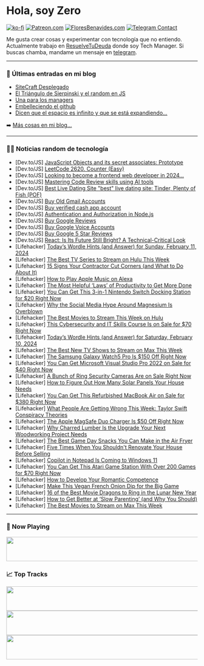 # Hola, soy Zero

[![ko-fi](https://ko-fi.com/img/githubbutton_sm.svg)](https://ko-fi.com/J3J4N0LUK)
[![Patreon.com](https://img.shields.io/endpoint.svg?url=https%3A%2F%2Fshieldsio-patreon.vercel.app%2Fapi%3Fusername%3Dzerodragon%26type%3Dpatrons&style=for-the-badge)](https://patreon.com/zerodragon)
[![FloresBenavides.com](https://img.shields.io/website?down_message=oops&label=MiBlog&style=for-the-badge&up_message=online&url=https%3A%2F%2Ffloresbenavides.com)](https://floresbenavides.com)
[![Telegram Contact](https://img.shields.io/badge/escr%C3%ADbeme-ZeroDragon-%2326A5E4?style=for-the-badge&logo=telegram)](https://t.me/zerodragon)

Me gusta crear cosas y experimentar con tecnología que no entiendo.
Actualmente trabajo en [ResuelveTuDeuda](http://github.com/resuelve) donde soy Tech Manager.
Si buscas chamba, mandame un mensaje en [telegram](https://t.me/zerodragon).

---

### 📕 Últimas entradas en mi blog
<!-- BLOG-POST-LIST:START -->
- [SiteCraft Desplegado](https://floresbenavides.com/sitecraft-desplegado/)
- [El Triángulo de Sierpinski y el random en JS](https://floresbenavides.com/el-triangulo-de-sierpinski-y-el-random-en-js/)
- [Una para los managers](https://floresbenavides.com/una-para-los-managers/)
- [Embelleciendo el github](https://floresbenavides.com/embelleciendo-el-github/)
- [Dicen que el espacio es infinito y que se está expandiendo…](https://floresbenavides.com/dicen-que-el-espacio-es-infinito-y-que-se-esta-expandiendo/)
<!-- BLOG-POST-LIST:END -->

➡️ [Más cosas en mi blog...](https://floresbenavides.com)

---

### 👨‍💻 Noticias random de tecnología
<!-- TECH-POSTS:START -->
- [Dev.to/JS] [JavaScript Objects and its secret associates: Prototype](https://dev.to/ms_74/javascript-objects-and-its-secret-associates-prototype-1ad1)
- [Dev.to/JS] [LeetCode 2620. Counter &lpar;Easy&rpar;](https://dev.to/yuridevat/leetcode-2620-counter-easy-5bm)
- [Dev.to/JS] [Looking to become a frontend web developer in 2024…](https://dev.to/andyhoskins87/looking-to-become-a-frontend-web-developer-in-2024-58c9)
- [Dev.to/JS] [Mastering Code Review skills using AI tools](https://dev.to/coderabbitai/mastering-code-review-skills-using-ai-tools-1pgc)
- [Dev.to/JS] [Best Live Dating Site &quot;best&quot; live dating site: Tinder, Plenty of Fish &lpar;POF&rpar;](https://dev.to/mayra445/best-live-dating-sitebest-live-dating-site-tinder-plenty-of-fish-pof-26l6)
- [Dev.to/JS] [Buy Old Gmail Accounts](https://dev.to/felixolsen48/buy-old-gmail-accounts-4mh0)
- [Dev.to/JS] [Buy verified cash app account](https://dev.to/felixolsen48/buy-verified-cash-app-account-56lm)
- [Dev.to/JS] [Authentication and Authorization in Node.js](https://dev.to/akuntal/authentication-and-authorization-in-nodejs-147l)
- [Dev.to/JS] [Buy Google Reviews](https://dev.to/felixolsen48/buy-google-reviews-46a3)
- [Dev.to/JS] [Buy Google Voice Accounts](https://dev.to/felixolsen48/buy-google-voice-accounts-13bb)
- [Dev.to/JS] [Buy Google 5 Star Reviews](https://dev.to/felixolsen48/buy-google-5-star-reviews-3eem)
- [Dev.to/JS] [React: Is Its Future Still Bright? A Technical-Critical Look](https://dev.to/ymir/react-is-its-future-still-bright-a-technical-critical-look-4gmf)
- [Lifehacker] [Today’s Wordle Hints &lpar;and Answer&rpar; for Sunday, February 11, 2024](https://lifehacker.com/entertainment/wordle-answer-today-february-11-2024)
- [Lifehacker] [The Best TV Series to Stream on Hulu This Week](https://lifehacker.com/entertainment/best-new-tv-shows-to-stream-on-hulu)
- [Lifehacker] [15 Signs Your Contractor Cut Corners &lpar;and What to Do About It&rpar;](https://lifehacker.com/home/signs-your-contractor-cut-corners-in-your-remodel)
- [Lifehacker] [How to Play Apple Music on Alexa](https://lifehacker.com/tech/how-to-play-apple-music-on-alexa)
- [Lifehacker] [The Most Helpful ‘Laws’ of Productivity to Get More Done](https://lifehacker.com/work/laws-of-productivity)
- [Lifehacker] [You Can Get This 3-in-1 Nintendo Switch Docking Station for $20 Right Now](https://lifehacker.com/nintendo-switch-docking-station-sale)
- [Lifehacker] [Why the Social Media Hype Around Magnesium Is Overblown](https://lifehacker.com/health/why-is-magnesium-so-popular-right-now)
- [Lifehacker] [The Best Movies to Stream This Week on Hulu](https://lifehacker.com/entertainment/best-movies-to-stream-this-week-on-hulu)
- [Lifehacker] [This Cybersecurity and IT Skills Course Is on Sale for $70 Right Now](https://lifehacker.com/cybersecurity-it-skills-course-sale)
- [Lifehacker] [Today’s Wordle Hints &lpar;and Answer&rpar; for Saturday, February 10, 2024](https://lifehacker.com/entertainment/wordle-answer-today-february-10-2024)
- [Lifehacker] [The Best New TV Shows to Stream on Max This Week](https://lifehacker.com/entertainment/best-new-tv-shows-streaming-on-max-this-week)
- [Lifehacker] [The Samsung Galaxy Watch5 Pro Is $150 Off Right Now](https://lifehacker.com/health/samsung-galaxy-watch5-pro-sale)
- [Lifehacker] [You Can Get Microsoft Visual Studio Pro 2022 on Sale for $40 Right Now](https://lifehacker.com/tech/microsoft-visual-studio-2022-sale)
- [Lifehacker] [A Bunch of Ring Security Cameras Are on Sale Right Now](https://lifehacker.com/tech/ring-security-camera-bundles-sale)
- [Lifehacker] [How to Figure Out How Many Solar Panels Your House Needs](https://lifehacker.com/home/how-to-figure-out-how-many-solar-panels)
- [Lifehacker] [You Can Get This Refurbished MacBook Air on Sale for $380 Right Now](https://lifehacker.com/refurbished-2017-macbook-air-sale)
- [Lifehacker] [What People Are Getting Wrong This Week: Taylor Swift Conspiracy Theories](https://lifehacker.com/entertainment/taylor-swift-conspiracy-theories)
- [Lifehacker] [The Apple MagSafe Duo Charger Is $50 Off Right Now](https://lifehacker.com/tech/apple-magsafe-duo-charger-sale)
- [Lifehacker] [Why Charred Lumber Is the Upgrade Your Next Woodworking Project Needs](https://lifehacker.com/home/why-charred-lumber-is-the-upgrade-your-next-project-needs)
- [Lifehacker] [The Best Game Day Snacks You Can Make in the Air Fryer](https://lifehacker.com/food-drink/the-best-air-fryer-snacks-for-the-big-game)
- [Lifehacker] [Five Times When You Shouldn&#39;t Renovate Your House Before Selling](https://lifehacker.com/money/when-not-to-renovate-your-house-before-selling)
- [Lifehacker] [Copilot in Notepad Is Coming to Windows 11](https://lifehacker.com/tech/copilot-in-notepad-windows-11)
- [Lifehacker] [You Can Get This Atari Game Station With Over 200 Games for $70 Right Now](https://lifehacker.com/entertainment/atari-game-station-sale)
- [Lifehacker] [How to Develop Your Romantic Competence](https://lifehacker.com/relationships/how-to-develop-your-romantic-competence)
- [Lifehacker] [Make This Vegan French Onion Dip for the Big Game](https://lifehacker.com/food-drink/vegan-french-onion-dip-recipe)
- [Lifehacker] [16 of the Best Movie Dragons to Ring in the Lunar New Year](https://lifehacker.com/entertainment/best-movies-with-dragons)
- [Lifehacker] [How to Get Better at ‘Slow Parenting’ &lpar;and Why You Should&rpar;](https://lifehacker.com/family/how-to-get-better-at-slow-parenting)
- [Lifehacker] [The Best Movies to Stream on Max This Week](https://lifehacker.com/entertainment/best-movies-on-max-this-week)<!-- TECH-POSTS:END -->

---

### 🎵 Now Playing
<a href="https://spotify-now-playing-dun.vercel.app/now-playing?open"><img src="https://spotify-now-playing-dun.vercel.app/now-playing" width="540" height="64"></a>

### 📈 Top Tracks
<a href="https://spotify-now-playing-dun.vercel.app/top-tracks?i=1&open"><img src="https://spotify-now-playing-dun.vercel.app/top-tracks?i=1" width="540" height="64"></a>
<a href="https://spotify-now-playing-dun.vercel.app/top-tracks?i=2&open"><img src="https://spotify-now-playing-dun.vercel.app/top-tracks?i=2" width="540" height="64"></a>
<a href="https://spotify-now-playing-dun.vercel.app/top-tracks?i=3&open"><img src="https://spotify-now-playing-dun.vercel.app/top-tracks?i=3" width="540" height="64"></a>
